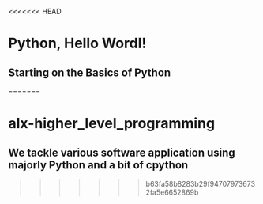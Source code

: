 <<<<<<< HEAD
# Python, Hello Wordl! 
## Starting on the Basics of Python
=======
# alx-higher_level_programming

## We tackle various software application using majorly Python and a bit of cpython 
>>>>>>> b63fa58b8283b29f947079736732fa5e6652869b

